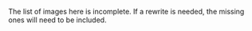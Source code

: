 The list of images here is incomplete. If a rewrite is needed, the missing ones will need to be included.
